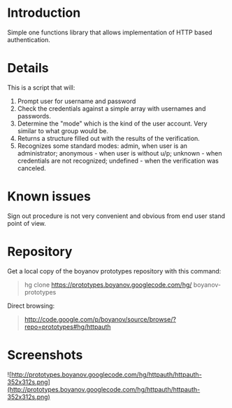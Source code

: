 # Introduction #

Simple one functions library that allows implementation of HTTP based authentication.

# Details #

This is a script that will:
  1. Prompt user for username and password
  1. Check the credentials against a simple array with usernames and passwords.
  1. Determine the "mode" which is the kind of the user account. Very similar to what group would be.
  1. Returns a structure filled out with the results of the verification.
  1. Recognizes some standard modes: admin, when user is an administrator; anonymous - when user is without u/p; unknown - when credentials are not recognized; undefined - when the verification was canceled.

# Known issues #

Sign out procedure is not very convenient and obvious from end user stand point of view.

# Repository #

Get a local copy of the boyanov prototypes repository with this command:
> hg clone https://prototypes.boyanov.googlecode.com/hg/ boyanov-prototypes

Direct browsing:
> http://code.google.com/p/boyanov/source/browse/?repo=prototypes#hg/httpauth

# Screenshots #

![http://prototypes.boyanov.googlecode.com/hg/httpauth/httpauth-352x312s.png](http://prototypes.boyanov.googlecode.com/hg/httpauth/httpauth-352x312s.png)